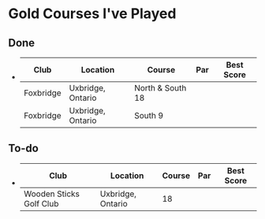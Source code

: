 # Gold Courses I've Played

## Done

- | Club      | Location          | Course           | Par | Best Score |
  | --------- | ----------------- | ---------------- | --- | ---------- |
  | Foxbridge | Uxbridge, Ontario | North & South 18 |     |            |
  | Foxbridge | Uxbridge, Ontario | South 9          |     |            |

## To-do

- | Club                    | Location          | Course | Par | Best Score |
  | ----------------------- | ----------------- | ------ | --- | ---------- |
  | Wooden Sticks Golf Club | Uxbridge, Ontario | 18     |     |            |
